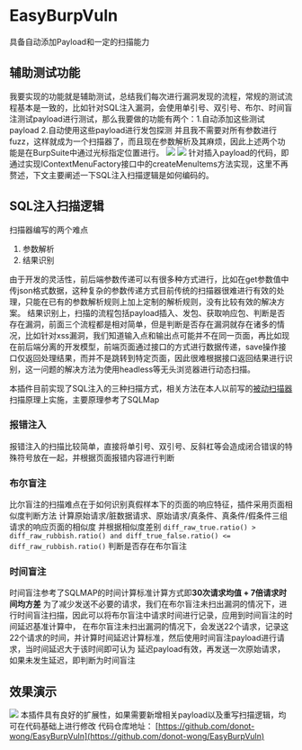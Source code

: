 # EasyBurpVuln
具备自动添加Payload和一定的扫描能力

## 辅助测试功能
我要实现的功能就是辅助测试，总结我们每次进行漏洞发现的流程，常规的测试流程基本是一致的，比如针对SQL注入漏洞，会使用单引号、双引号、布尔、时间盲注测试payload进行测试，那么我要做的功能有两个：1.自动添加这些测试payload 2.自动使用这些payload进行发包探测
并且我不需要对所有参数进行fuzz，这样就成为一个扫描器了，而且现在参数解析及其麻烦，因此上述两个功能是在BurpSuite中通过光标指定位置进行。
![](https://img2020.cnblogs.com/blog/2081240/202106/2081240-20210621101937112-1870786661.png)
![](https://img2020.cnblogs.com/blog/2081240/202106/2081240-20210621101948574-124344678.png)
针对插入payload的代码，即通过实现IContextMenuFactory接口中的createMenuItems方法实现，这里不再赘述，下文主要阐述一下SQL注入扫描逻辑是如何编码的。

## SQL注入扫描逻辑
扫描器编写的两个难点
1. 参数解析
2. 结果识别

由于开发的灵活性，前后端参数传递可以有很多种方式进行，比如在get参数值中传json格式数据，这种复杂的参数传递方式目前传统的扫描器很难进行有效的处理，只能在已有的参数解析规则上加上定制的解析规则，没有比较有效的解决方案。
结果识别上，扫描的流程包括payload插入、发包、获取响应包、判断是否存在漏洞，前面三个流程都是相对简单，但是判断是否存在漏洞就存在诸多的情况，比如针对xss漏洞，我们知道输入点和输出点可能并不在同一页面，再比如现在前后端分离的开发模型，前端页面通过接口的方式进行数据传递，save操作接口仅返回处理结果，而并不是跳转到特定页面，因此很难根据接口返回结果进行识别，这一问题的解决方法为使用headless等无头浏览器进行动态扫描。

本插件目前实现了SQL注入的三种扫描方式，相关方法在本人以前写的[被动扫描器](https://github.com/donot-wong/CSPlan/tree/master/CWebScan)扫描原理上实施，主要原理参考了SQLMap
### 报错注入
报错注入的扫描比较简单，直接将单引号、双引号、反斜杠等会造成闭合错误的特殊符号放在一起，并根据页面报错内容进行判断

### 布尔盲注
比尔盲注的扫描难点在于如何识别真假样本下的页面的响应特征，插件采用页面相似度判断方法
计算原始请求/脏数据请求、原始请求/真条件、真条件/假条件三组请求的响应页面的相似度
并根据相似度差别
`diff_raw_true.ratio() > diff_raw_rubbish.ratio() and diff_true_false.ratio() <= diff_raw_rubbish.ratio()`
判断是否存在布尔盲注

### 时间盲注
时间盲注参考了SQLMAP的时间计算标准计算方式即**30次请求均值 + 7倍请求时间均方差**
为了减少发送不必要的请求，我们在布尔盲注未扫出漏洞的情况下，进行时间盲注扫描，因此可以将布尔盲注中请求时间进行记录，应用到时间盲注的时间延迟基准计算中，
在布尔盲注未扫出漏洞的情况下，会发送22个请求，记录这22个请求的时间，并计算时间延迟计算标准，然后使用时间盲注payload进行请求，当时间延迟大于该时间即可认为
延迟payload有效，再发送一次原始请求，如果未发生延迟，即判断为时间盲注

## 效果演示
![](https://img2020.cnblogs.com/blog/2081240/202106/2081240-20210621104914814-341373889.gif)
本插件具有良好的扩展性，如果需要新增相关payload以及重写扫描逻辑，均可在代码基础上进行修改
代码仓库地址： [https://github.com/donot-wong/EasyBurpVuln](https://github.com/donot-wong/EasyBurpVuln)